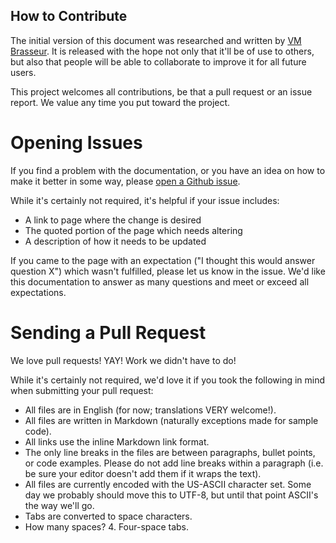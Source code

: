 ## How to Contribute

The initial version of this document was researched and written by [VM Brasseur](http://vmbrasseur.com). It is released with the hope not only that it'll be of use to others, but also that people will be able to collaborate to improve it for all future users.

This project welcomes all contributions, be that a pull request or an issue report. We value any time you put toward the project.

# Opening Issues

If you find a problem with the documentation, or you have an idea on how to make it better in some way, please [open a Github issue](https://github.com/vmbrasseur/IAS3API/issues).

While it's certainly not required, it's helpful if your issue includes:

* A link to page where the change is desired
* The quoted portion of the page which needs altering
* A description of how it needs to be updated

If you came to the page with an expectation ("I thought this would answer question X") which wasn't fulfilled, please let us know in the issue. We'd like this documentation to answer as many questions and meet or exceed all expectations.

# Sending a Pull Request

We love pull requests! YAY! Work we didn't have to do!

While it's certainly not required, we'd love it if you took the following in mind when submitting your pull request:

* All files are in English (for now; translations VERY welcome!).
* All files are written in Markdown (naturally exceptions made for sample code).
* All links use the inline Markdown link format.
* The only line breaks in the files are between paragraphs, bullet points, or code examples. Please do not add line breaks within a paragraph (i.e. be sure your editor doesn't add them if it wraps the text).
* All files are currently encoded with the US-ASCII character set. Some day we probably should move this to UTF-8, but until that point ASCII's the way we'll go.
* Tabs are converted to space characters.
* How many spaces? 4. Four-space tabs.
